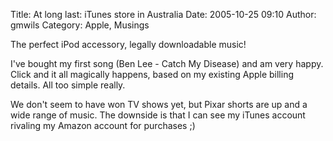 Title: At long last: iTunes store in Australia
Date: 2005-10-25 09:10
Author: gmwils
Category: Apple, Musings

The perfect iPod accessory, legally downloadable music!

I've bought my first song (Ben Lee - Catch My Disease) and am very
happy. Click and it all magically happens, based on my existing Apple
billing details. All too simple really.

We don't seem to have won TV shows yet, but Pixar shorts are up and a
wide range of music. The downside is that I can see my iTunes account
rivaling my Amazon account for purchases ;)

